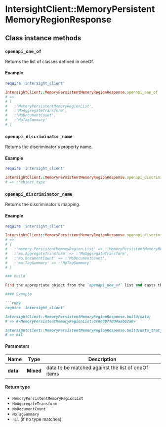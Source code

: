 # IntersightClient::MemoryPersistentMemoryRegionResponse

## Class instance methods

### `openapi_one_of`

Returns the list of classes defined in oneOf.

#### Example

```ruby
require 'intersight_client'

IntersightClient::MemoryPersistentMemoryRegionResponse.openapi_one_of
# =>
# [
#   :'MemoryPersistentMemoryRegionList',
#   :'MoAggregateTransform',
#   :'MoDocumentCount',
#   :'MoTagSummary'
# ]
```

### `openapi_discriminator_name`

Returns the discriminator's property name.

#### Example

```ruby
require 'intersight_client'

IntersightClient::MemoryPersistentMemoryRegionResponse.openapi_discriminator_name
# => :'object_type'
```

### `openapi_discriminator_name`

Returns the discriminator's mapping.

#### Example

```ruby
require 'intersight_client'

IntersightClient::MemoryPersistentMemoryRegionResponse.openapi_discriminator_mapping
# =>
# {
#   :'memory.PersistentMemoryRegion.List' => :'MemoryPersistentMemoryRegionList',
#   :'mo.AggregateTransform' => :'MoAggregateTransform',
#   :'mo.DocumentCount' => :'MoDocumentCount',
#   :'mo.TagSummary' => :'MoTagSummary'
# }

### build

Find the appropriate object from the `openapi_one_of` list and casts the data into it.

#### Example

```ruby
require 'intersight_client'

IntersightClient::MemoryPersistentMemoryRegionResponse.build(data)
# => #<MemoryPersistentMemoryRegionList:0x00007fdd4aab02a0>

IntersightClient::MemoryPersistentMemoryRegionResponse.build(data_that_doesnt_match)
# => nil
```

#### Parameters

| Name | Type | Description |
| ---- | ---- | ----------- |
| **data** | **Mixed** | data to be matched against the list of oneOf items |

#### Return type

- `MemoryPersistentMemoryRegionList`
- `MoAggregateTransform`
- `MoDocumentCount`
- `MoTagSummary`
- `nil` (if no type matches)

